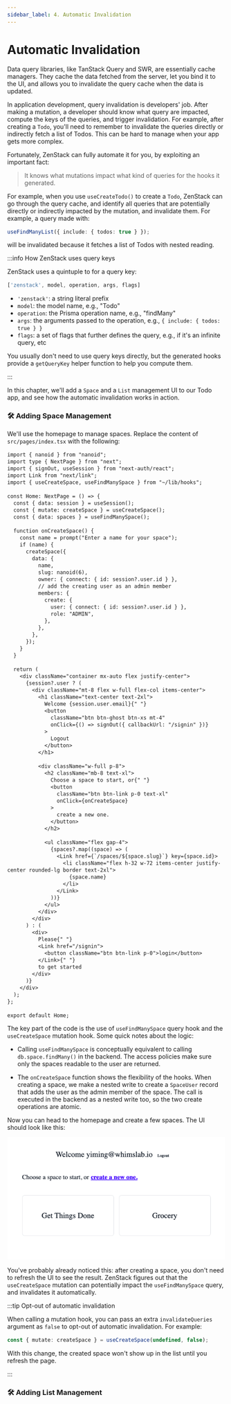 ```yaml
---
sidebar_label: 4. Automatic Invalidation
---
```


# Automatic Invalidation

Data query libraries, like TanStack Query and SWR, are essentially cache managers. They cache the data fetched from the server, let you bind it to the UI, and allows you to invalidate the query cache when the data is updated.

In application development, query invalidation is developers' job. After making a mutation, a developer should know what query are impacted, compute the keys of the queries, and trigger invalidation. For example, after creating a `Todo`, you'll need to remember to invalidate the queries directly or indirectly fetch a list of Todos. This can be hard to manage when your app gets more complex.

Fortunately, ZenStack can fully automate it for you, by exploiting an important fact:

> It knows what mutations impact what kind of queries for the hooks it generated.

For example, when you use `useCreateTodo()` to create a `Todo`, ZenStack can go through the query cache, and identify all queries that are potentially directly or indirectly impacted by the mutation, and invalidate them. For example, a query made with:

```ts
useFindManyList({ include: { todos: true } });
```

will be invalidated because it fetches a list of Todos with nested reading.

:::info How ZenStack uses query keys

ZenStack uses a quintuple to for a query key:

```ts
['zenstack', model, operation, args, flags]
```

- `'zenstack'`: a string literal prefix
- `model`: the model name, e.g., "Todo"
- `operation`: the Prisma operation name, e.g., "findMany"
- `args`: the arguments passed to the operation, e.g., `{ include: { todos: true } }`
- `flags`: a set of flags that further defines the query, e.g., if it's an infinite query, etc

You usually don't need to use query keys directly, but the generated hooks provide a `getQueryKey` helper function to help you compute them.

:::

In this chapter, we'll add a `Space` and a `List` management UI to our Todo app, and see how the automatic invalidation works in action.

### 🛠️ Adding Space Management

We'll use the homepage to manage spaces. Replace the content of `src/pages/index.tsx` with the following:

```tsx
import { nanoid } from "nanoid";
import type { NextPage } from "next";
import { signOut, useSession } from "next-auth/react";
import Link from "next/link";
import { useCreateSpace, useFindManySpace } from "~/lib/hooks";

const Home: NextPage = () => {
  const { data: session } = useSession();
  const { mutate: createSpace } = useCreateSpace();
  const { data: spaces } = useFindManySpace();

  function onCreateSpace() {
    const name = prompt("Enter a name for your space");
    if (name) {
      createSpace({
        data: {
          name,
          slug: nanoid(6),
          owner: { connect: { id: session?.user.id } },
          // add the creating user as an admin member
          members: {
            create: {
              user: { connect: { id: session?.user.id } },
              role: "ADMIN",
            },
          },
        },
      });
    }
  }

  return (
    <div className="container mx-auto flex justify-center">
      {session?.user ? (
        <div className="mt-8 flex w-full flex-col items-center">
          <h1 className="text-center text-2xl">
            Welcome {session.user.email}{" "}
            <button
              className="btn btn-ghost btn-xs mt-4"
              onClick={() => signOut({ callbackUrl: "/signin" })}
            >
              Logout
            </button>
          </h1>

          <div className="w-full p-8">
            <h2 className="mb-8 text-xl">
              Choose a space to start, or{" "}
              <button
                className="btn btn-link p-0 text-xl"
                onClick={onCreateSpace}
              >
                create a new one.
              </button>
            </h2>

            <ul className="flex gap-4">
              {spaces?.map((space) => (
                <Link href={`/spaces/${space.slug}`} key={space.id}>
                  <li className="flex h-32 w-72 items-center justify-center rounded-lg border text-2xl">
                    {space.name}
                  </li>
                </Link>
              ))}
            </ul>
          </div>
        </div>
      ) : (
        <div>
          Please{" "}
          <Link href="/signin">
            <button className="btn btn-link p-0">login</button>
          </Link>{" "}
          to get started
        </div>
      )}
    </div>
  );
};

export default Home;
```

The key part of the code is the use of `useFindManySpace` query hook and the `useCreateSpace` mutation hook. Some quick notes about the logic:

- Calling `useFindManySpace` is conceptually equivalent to calling `db.space.findMany()` in the backend. The access policies make sure only the spaces readable to the user are returned.

- The `onCreateSpace` function shows the flexibility of the hooks. When creating a space, we make a nested write to create a `SpaceUser` record that adds the user as the admin member of the space. The call is executed in the backend as a nested write too, so the two create operations are atomic.

Now you can head to the homepage and create a few spaces. The UI should look like this:

![Space management](space-mgmt.png)

You've probably already noticed this: after creating a space, you don't need to refresh the UI to see the result. ZenStack figures out that the `useCreateSpace` mutation can potentially impact the `useFindManySpace` query, and invalidates it automatically.

:::tip Opt-out of automatic invalidation

When calling a mutation hook, you can pass an extra `invalidateQueries` argument as `false` to opt-out of automatic invalidation. For example:

```ts
const { mutate: createSpace } = useCreateSpace(undefined, false);
```

With this change, the created space won't show up in the list until you refresh the page.

:::

### 🛠️ Adding List Management
